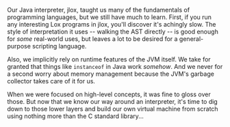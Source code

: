 Our Java interpreter, jlox, taught us many of the fundamentals of programming
languages, but we still have much to learn. First, if you run any interesting
Lox programs in jlox, you'll discover it's achingly slow. The style of
interpretation it uses -- walking the AST directly -- is good enough for *some*
real-world uses, but leaves a lot to be desired for a general-purpose scripting
language.

Also, we implicitly rely on runtime features of the JVM itself. We take for
granted that things like `instanceof` in Java work *somehow*. And we never for a
second worry about memory management because the JVM's garbage collector takes
care of it for us.

When we were focused on high-level concepts, it was fine to gloss over those.
But now that we know our way around an interpreter, it's time to dig down to
those lower layers and build our own virtual machine from scratch using nothing
more than the C standard library...


